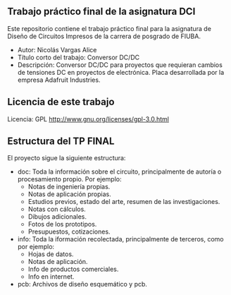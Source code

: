## Trabajo práctico final de la asignatura DCI ##
Este repositorio contiene el trabajo práctico final para la asignatura de Diseño de Circuitos Impresos de la carrera de posgrado de FIUBA.

* Autor: Nicolás Vargas Alice
* Título corto del trabajo:  Conversor DC/DC
* Descripción: Conversor DC/DC para proyectos que requieran cambios de tensiones DC en proyectos de electrónica. Placa desarrollada por la empresa Adafruit Industries.


## Licencia de este trabajo ##
Licencia: GPL 
http://www.gnu.org/licenses/gpl-3.0.html

## Estructura del TP FINAL ##

El proyecto sigue la siguiente estructura:

* doc: Toda la información sobre el circuito, principalmente de autoría o procesamiento propio. Por ejemplo:
  * Notas de ingeniería propias.
  * Notas de aplicación propias.
  * Estudios previos, estado del arte, resumen de las investigaciones.
  * Notas con cálculos.
  * Dibujos adicionales.
  * Fotos de los prototipos.
  * Presupuestos, cotizaciones.
* info: Toda la iformación recolectada, principalmente de terceros, como por ejemplo:
  * Hojas de datos.
  * Notas de aplicación.
  * Info de productos comerciales.
  * Info en internet.
* pcb: Archivos de diseño esquemático y pcb.



